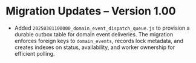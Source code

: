 # Migration Updates – Version 1.00

- Added `20250301100000_domain_event_dispatch_queue.js` to provision a durable outbox table for domain event deliveries. The migration enforces foreign keys to `domain_events`, records lock metadata, and creates indexes on status, availability, and worker ownership for efficient polling.
